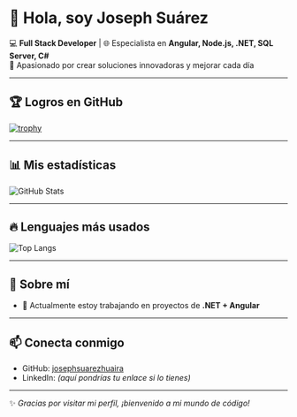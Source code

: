 # 👋 Hola, soy Joseph Suárez  

💻 **Full Stack Developer** | 🌐 Especialista en **Angular, Node.js, .NET, SQL Server, C#**  
🚀 Apasionado por crear soluciones innovadoras y mejorar cada día  

---

## 🏆 Logros en GitHub
[![trophy](https://github-profile-trophy.vercel.app/?username=josephsuarezhuaira&theme=onedark&row=1&column=6)](https://github.com/ryo-ma/github-profile-trophy)

---

## 📊 Mis estadísticas
![GitHub Stats](https://github-readme-stats.vercel.app/api?username=josephsuarezhuaira&show_icons=true&theme=onedark)  

---

## 🔥 Lenguajes más usados
![Top Langs](https://github-readme-stats.vercel.app/api/top-langs/?username=josephsuarezhuaira&layout=compact&theme=onedark)

---

## 🚀 Sobre mí
- 🔭 Actualmente estoy trabajando en proyectos de **.NET + Angular**  
---

## 📫 Conecta conmigo
- GitHub: [josephsuarezhuaira](https://github.com/josephsuarezhuaira)  
- LinkedIn: *(aquí pondrías tu enlace si lo tienes)*  

---
✨ _Gracias por visitar mi perfil, ¡bienvenido a mi mundo de código!_  

